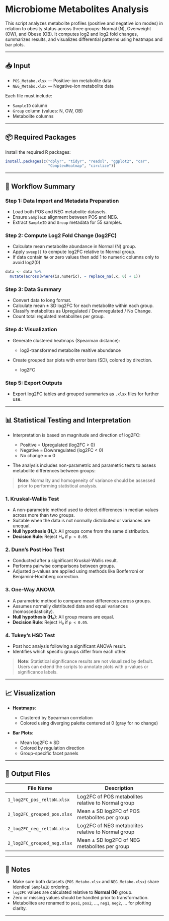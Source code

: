 # Microbiome Metabolites Analysis

This script analyzes metabolite profiles (positive and negative ion modes) in relation to obesity status across three groups: Normal (N), Overweight (OW), and Obese (OB). It computes log2 and log2 fold changes, summarizes results, and visualizes differential patterns using heatmaps and bar plots.

---

## 📥 Input

* `POS_Metabo.xlsx` — Positive-ion metabolite data
* `NEG_Metabo.xlsx` — Negative-ion metabolite data

Each file must include:

* `SampleID` column
* `Group` column (values: N, OW, OB)
* Metabolite columns 

---

## 📦 Required Packages

Install the required R packages:

```r
install.packages(c("dplyr", "tidyr", "readxl", "ggplot2", "car",
                   "ComplexHeatmap", "circlize"))
```

---

## 🔄 Workflow Summary

### Step 1: Data Import and Metadata Preparation

* Load both POS and NEG metabolite datasets.
* Ensure `SampleID` alignment between POS and NEG.
* Extract `SampleID` and `Group` metadata for 55 samples.

### Step 2: Compute Log2 Fold Change (log2FC)

* Calculate mean metabolite abundance in Normal (N) group.
* Apply `sweep()` to compute log2FC relative to Normal group.
* If data contain `NA` or zero values then add 1 to numeric columns only to avoid log2(0)
```r
data <- data %>%
  mutate(across(where(is.numeric), ~ replace_na(.x, 0) + 1))
```

### Step 3: Data Summary 

* Convert data to long format.
* Calculate mean ± SD log2FC for each metabolite within each group.
* Classify metabolites as Upregulated / Downregulated / No Change.
* Count total regulated metabolites per group.

### Step 4: Visualization

* Generate clustered heatmaps (Spearman distance):
  * log2-transformed metabolite realtive abundance
    
* Create grouped bar plots with error bars (SD), colored by direction.
  * log2FC

### Step 5: Export Outputs

* Export log2FC tables and grouped summaries as `.xlsx` files for further use.

---

## 📊 Statistical Testing and Interpretation

* Interpretation is based on magnitude and direction of log2FC:

  * Positive = Upregulated (log2FC > 0)
  * Negative = Downregulated (log2FC < 0)
  * No change = ≈ 0

* The analysis includes non-parametric and parametric tests to assess metabolite
  differences between groups:
> **Note**: Normality and homogeneity of variance should be assessed prior to performing statistical analysis.

### 1. **Kruskal-Wallis Test**
- A non-parametric method used to detect differences in median values across more than two groups.
- Suitable when the data is not normally distributed or variances are unequal.
- **Null hypothesis (H₀)**: All groups come from the same distribution.
- **Decision Rule**: Reject H₀ if `p < 0.05`.

### 2. **Dunn’s Post Hoc Test**
- Conducted after a significant Kruskal-Wallis result.
- Performs pairwise comparisons between groups.
- Adjusted p-values are applied using methods like Bonferroni or Benjamini-Hochberg correction.

### 3. **One-Way ANOVA**
- A parametric method to compare mean differences across groups.
- Assumes normally distributed data and equal variances (homoscedasticity).
- **Null hypothesis (H₀)**: All group means are equal.
- **Decision Rule**: Reject H₀ if `p < 0.05`.

### 4. **Tukey’s HSD Test**
- Post hoc analysis following a significant ANOVA result.
- Identifies which specific groups differ from each other.

> **Note**: Statistical significance results are not visualized by default. Users can extend the scripts to annotate plots with p-values or significance labels.

---

## 📈 Visualization

* **Heatmaps**:

  * Clustered by Spearman correlation
  * Colored using diverging palette centered at 0 (gray for no change)

* **Bar Plots**:

  * Mean log2FC ± SD
  * Colored by regulation direction
  * Group-specific facet panels

---

## 📁 Output Files

| File Name                   | Description                                        |
| --------------------------- | -------------------------------------------------- |
| `1_log2FC_pos_reltoN.xlsx`  | Log2FC of POS metabolites relative to Normal group |
| `2_log2FC_grouped_pos.xlsx` | Mean ± SD log2FC of POS metabolites per group      |
| `2_log2FC_neg_reltoN.xlsx`  | Log2FC of NEG metabolites relative to Normal group |
| `2_log2FC_grouped_neg.xlsx` | Mean ± SD log2FC of NEG metabolites per group      |

---

## 📎 Notes

* Make sure both datasets (`POS_Metabo.xlsx` and `NEG_Metabo.xlsx`) share identical `SampleID` ordering.
* `log2FC` values are calculated relative to **Normal (N)** group.
* Zero or missing values should be handled prior to transformation.
* Metabolites are renamed to `pos1`, `pos2`, ..., `neg1`, `neg2`, ... for plotting clarity.

---
